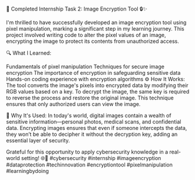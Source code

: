 🚀 Completed Internship Task 2: Image Encryption Tool 🔒✨

I'm thrilled to have successfully developed an image encryption tool using pixel manipulation, marking a significant step in my learning journey. This project involved writing code to alter the pixel values of an image, encrypting the image to protect its contents from unauthorized access.

🔍 What I Learned:

Fundamentals of pixel manipulation
Techniques for secure image encryption
The importance of encryption in safeguarding sensitive data
Hands-on coding experience with encryption algorithms
⚙️ How It Works: The tool converts the image's pixels into encrypted data by modifying their RGB values based on a key. To decrypt the image, the same key is required to reverse the process and restore the original image. This technique ensures that only authorized users can view the image.

🔐 Why It's Used: In today's world, digital images contain a wealth of sensitive information—personal photos, medical scans, and confidential data. Encrypting images ensures that even if someone intercepts the data, they won’t be able to decipher it without the decryption key, adding an essential layer of security.

Grateful for this opportunity to apply cybersecurity knowledge in a real-world setting! 🌐🔑 #cybersecurity #internship #imageencryption #dataprotection #techinnovation #encryptiontool #pixelmanipulation #learningbydoing
